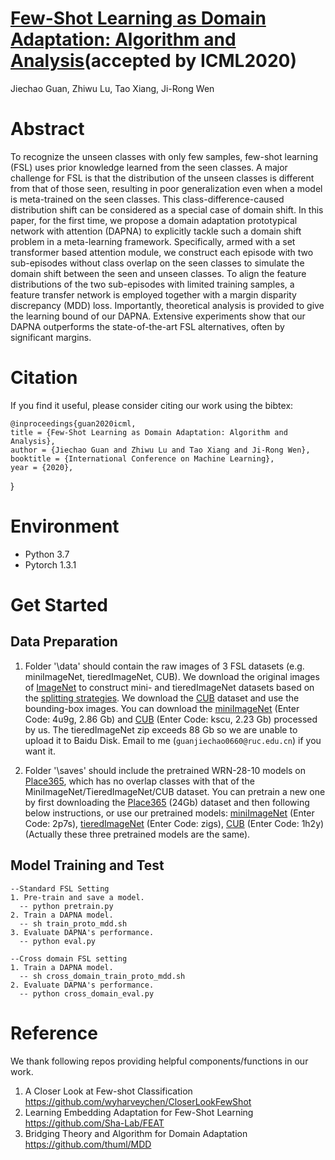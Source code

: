 # [Few-Shot Learning as Domain Adaptation: Algorithm and Analysis](https://arxiv.org/pdf/2002.02050.pdf)(accepted by ICML2020)
Jiechao Guan, Zhiwu Lu, Tao Xiang, Ji-Rong Wen

# Abstract
To recognize the unseen classes with only few samples, few-shot learning (FSL) uses prior knowledge learned from the seen classes. A major challenge for FSL is that the distribution of the unseen classes is different from that of those seen, resulting in poor generalization even when a model is meta-trained on the seen classes. This class-difference-caused distribution shift can be considered as a special case of domain shift. In this paper, for the first time, we propose a domain adaptation prototypical network with attention (DAPNA) to explicitly tackle such a domain shift problem in a meta-learning framework. Specifically, armed with a set transformer based attention module, we construct each episode with two sub-episodes without class overlap on the seen classes to simulate the domain shift between the seen and unseen classes. To align the feature distributions of the two sub-episodes with limited training samples, a feature transfer network is employed together with a margin disparity discrepancy (MDD) loss. Importantly, theoretical analysis is provided to give the learning bound of our DAPNA. Extensive experiments show that our DAPNA outperforms the state-of-the-art FSL alternatives, often by significant margins.

# Citation
If you find it useful, please consider citing our work using the bibtex:

    @inproceedings{guan2020icml,
	title = {Few-Shot Learning as Domain Adaptation: Algorithm and Analysis},
	author = {Jiechao Guan and Zhiwu Lu and Tao Xiang and Ji-Rong Wen},
	booktitle = {International Conference on Machine Learning},
	year = {2020},
}

# Environment
* Python 3.7
* Pytorch 1.3.1

# Get Started 
## Data Preparation
  1. Folder '\data' should contain the raw images of 3 FSL datasets (e.g. miniImageNet, tieredImageNet, CUB). We download the original images of [ImageNet](http://image-net.org/image/ILSVRC2015/ILSVRC2015_CLS-LOC.tar.gz) to construct mini- and tieredImageNet datasets based on the [splitting strategies](https://github.com/JiechaoGuan/FSL-DAPNA/tree/master/filelists). We download the [CUB](http://www.vision.caltech.edu/visipedia-data/CUB-200-2011/CUB_200_2011.tgz) dataset and use the bounding-box images. You can download the [miniImageNet](https://pan.baidu.com/s/1vnv7z_FAlginsucRKg-wng) (Enter Code: 4u9g, 2.86 Gb) and [CUB](https://pan.baidu.com/s/1KVqQYWmmBRAyd2-F9HUW-g) (Enter Code: kscu, 2.23 Gb) processed by us. The tieredImageNet zip exceeds 88 Gb so we are unable to upload it to Baidu Disk. Email to me (`guanjiechao0660@ruc.edu.cn`) if you want it.
  
  2. Folder '\saves' should include the pretrained WRN-28-10 models on [Place365](http://places2.csail.mit.edu/download.html), which has no overlap classes with that of the MiniImageNet/TieredImageNet/CUB dataset. You can pretrain a new one by first downloading the [Place365](http://data.csail.mit.edu/places/places365/places365standard_easyformat.tar) (24Gb) dataset and then following below instructions, or use our pretrained models: [miniImageNet](https://pan.baidu.com/s/1Li_VD4lH5u2oIwgvTw9eqg) (Enter Code: 2p7s), [tieredImageNet](https://pan.baidu.com/s/1KX_AH7xWsLbQQd4FninPhA) (Enter Code: zigs), [CUB](https://pan.baidu.com/s/1ipqChPjY3TMfJbae7lLO0w) (Enter Code: 1h2y) (Actually these three pretrained models are the same).
## Model Training and Test
    --Standard FSL Setting
    1. Pre-train and save a model.
      -- python pretrain.py
    2. Train a DAPNA model.
      -- sh train_proto_mdd.sh
    3. Evaluate DAPNA's performance.
      -- python eval.py

    --Cross domain FSL setting
    1. Train a DAPNA model.
      -- sh cross_domain_train_proto_mdd.sh
    2. Evaluate DAPNA's performance.
      -- python cross_domain_eval.py

# Reference
We thank following repos providing helpful components/functions in our work.
1. A Closer Look at Few-shot Classification https://github.com/wyharveychen/CloserLookFewShot
2. Learning Embedding Adaptation for Few-Shot Learning https://github.com/Sha-Lab/FEAT
3. Bridging Theory and Algorithm for Domain Adaptation https://github.com/thuml/MDD
